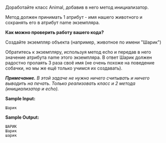 Доработайте класс Animal, добавив в него метод инициализатор.

Метод должен принимать 1 атрибут - имя нашего животного и сохранять его в атрибут name экземпляра.

**Как можно проверить работу вашего кода?**

Создайте экземпляр объекта (например, животное по имени "Шарик")

Обратитесь к экземпляру, используя метод echo и передав в него значение атрибута name этого экземпляра. В ответ Шарик должен радостно пролаять 3 раза своё имя (не очень похоже на поведение собачки, но мы же ещё только учимся их создавать).

***Примечание.*** _В этой задаче не нужно ничего считывать и ничего выводить на печать. Только реализовать класс и 2 метода (инициализатор и echo)._

**Sample Input:**

```commandline
Шарик
```

**Sample Output:**

```commandline
ШАРИК
Шарик
шарик
```
